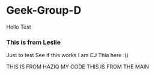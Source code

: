 # Geek-Group-D
Hello Test

### This is from Leslie 
Just to test
See if this works
I am CJ Thia here :()



THIS IS FROM HAZIQ
MY CODE
THIS IS FROM THE MAIN

